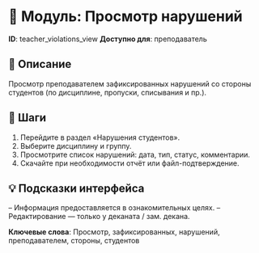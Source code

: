 # 📘 Модуль: Просмотр нарушений
**ID**: teacher_violations_view
**Доступно для**: преподаватель

## 📝 Описание
Просмотр преподавателем зафиксированных нарушений со стороны студентов (по дисциплине, пропуски, списывания и пр.).

## 🩜 Шаги
1. Перейдите в раздел «Нарушения студентов».
2. Выберите дисциплину и группу.
3. Просмотрите список нарушений: дата, тип, статус, комментарии.
4. Скачайте при необходимости отчёт или файл-подтверждение.

## 💡 Подсказки интерфейса
– Информация предоставляется в ознакомительных целях.
– Редактирование — только у деканата / зам. декана.

**Ключевые слова**: Просмотр, зафиксированных, нарушений, преподавателем, стороны, студентов
